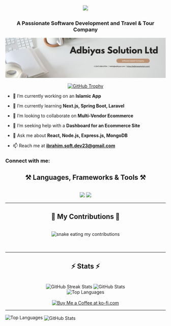 <h1 align="center">
    <img src="https://readme-typing-svg.herokuapp.com/?font=Righteous&size=35&center=true&vCenter=true&width=600&height=70&duration=6000&lines=Welcome+There!+,+Adbiyas+Solution+Ltd;" />
</h1>

<h3 align="center">A Passionate Software Development and Travel & Tour Company</h3>

<p align="center">
    <img src="Adbiyas.png" alt="adbiyas logo" width="1400" />
</p>

<p align="center">
    <a href="https://github.com/ryo-ma/github-profile-trophy">
        <img src="https://github-profile-trophy.vercel.app/?username=ibrahim23dev" alt="GitHub Trophy" />
    </a>
</p>

- 🔭 I’m currently working on an **Islamic App**

- 🌱 I’m currently learning **Next.js, Spring Boot, Laravel**

- 👯 I’m looking to collaborate on **Multi-Vendor Ecommerce**

- 🤝 I’m seeking help with a **Dashboard for an Ecommerce Site**

- 💬 Ask me about **React, Node.js, Express.js, MongoDB**

- 📫 Reach me at **ibrahim.soft.dev23@gmail.com**

<h3 align="left">Connect with me:</h3>
<p align="left">
    <!-- Add social media icons here if needed -->
</p>

<h2 align="center">⚒️ Languages, Frameworks & Tools ⚒️</h2>
<br/>

<div align="center">
    <img src="https://skillicons.dev/icons?i=react,bootstrap,mui,html,css,vscode,github,figma,tailwind,git,r" />
    <img src="https://skillicons.dev/icons?i=nodejs,python,javascript,typescript,express,firebase,mongodb,c,java,nextjs,mysql,flask" /><br>
</div>

<hr/>

<div align="center">
  <h2>🐍 My Contributions 🐍</h2>
  <br>
  <img alt="snake eating my contributions" src="https://raw.githubusercontent.com/ibrahim23dev/ibrahim23dev/output/github-contribution-grid-snake.svg" />
  <br/><br/><br/>
</div>

<hr/>

<h2 align="center">⚡ Stats ⚡</h2>
<br/>

<div align="center">
  <img width="390" src="https://github-readme-streak-stats.herokuapp.com/?user=ibrahim23dev&count_private=true&theme=react&border_radius=10" alt="GitHub Streak Stats"/>
  <img width="390" src="https://github-readme-stats.vercel.app/api?username=ibrahim23dev&count_private=true&show_icons=true&theme=react&rank_icon=github&border_radius=10" alt="GitHub Stats"/>
  <br/>
  <img width="325" src="https://github-readme-stats.vercel.app/api/top-langs/?username=ibrahim23dev&hide=html&langs_count=8&layout=compact&theme=react&border_radius=10" alt="Top Languages"/>
</div>

<br/>

<div align="center">
    <a href='https://ko-fi.com/V7V4RAK9C' target='_blank'>
        <img height='64' style='border:0px;height:64px;' src='https://storage.ko-fi.com/cdn/kofi1.png?v=3' border='0' alt='Buy Me a Coffee at ko-fi.com' />
    </a>
</div>

<hr/>

<!-- Optional section with more detailed GitHub stats (if desired) -->
<p><img align="left" src="https://github-readme-stats.vercel.app/api/top-langs?username=ibrahim23dev&show_icons=true&locale=en&layout=compact" alt="Top Languages" /></p>
<p>&nbsp;<img align="center" src="https://github-readme-stats.vercel.app/api?username=ibrahim23dev&show_icons=true&locale=en" alt="GitHub Stats" /></p>
